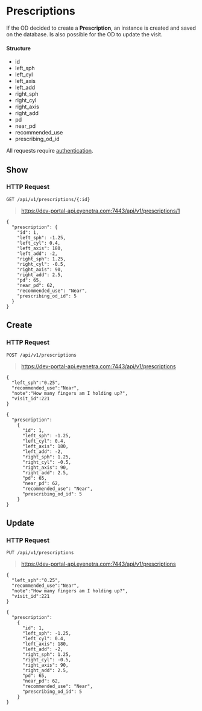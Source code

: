 # Prescriptions

If the OD decided to create a **Prescription**, an instance is created and saved on the database. Is also possible for the OD to update the visit.

#### Structure

 * id
 * left_sph
 * left_cyl
 * left_axis
 * left_add
 * right_sph
 * right_cyl
 * right_axis
 * right_add
 * pd
 * near_pd
 * recommended_use
 * prescribing_od_id

<aside class="warn">
All requests require <a href="#basic-authentication">authentication</a>.
</aside>

## Show

### HTTP Request

`GET /api/v1/prescriptions/{:id}`

> https://dev-portal-api.eyenetra.com:7443/api/v1/prescriptions/1

````
{
  "prescription": {
    "id": 1,
    "left_sph": -1.25,
    "left_cyl": 0.4,
    "left_axis": 180,
    "left_add": -2,
    "right_sph": 1.25,
    "right_cyl": -0.5,
    "right_axis": 90,
    "right_add": 2.5,
    "pd": 65,
    "near_pd": 62,
    "recommended_use": "Near",
    "prescribing_od_id": 5
  }
}
````

## Create

### HTTP Request

`POST /api/v1/prescriptions`

> https://dev-portal-api.eyenetra.com:7443/api/v1/prescriptions

````
{
  "left_sph":"0.25",
  "recommended_use":"Near",
  "note":"How many fingers am I holding up?",
  "visit_id":221
}
````

````
{
  "prescription":    
    {
      "id": 1,
      "left_sph": -1.25,
      "left_cyl": 0.4,
      "left_axis": 180,
      "left_add": -2,
      "right_sph": 1.25,
      "right_cyl": -0.5,
      "right_axis": 90,
      "right_add": 2.5,
      "pd": 65,
      "near_pd": 62,
      "recommended_use": "Near",
      "prescribing_od_id": 5
    }
}
````

## Update

### HTTP Request

`PUT /api/v1/prescriptions`

> https://dev-portal-api.eyenetra.com:7443/api/v1/prescriptions

````
{
  "left_sph":"0.25",
  "recommended_use":"Near",
  "note":"How many fingers am I holding up?",
  "visit_id":221
}
````

````
{
  "prescription":    
    {
      "id": 1,
      "left_sph": -1.25,
      "left_cyl": 0.4,
      "left_axis": 180,
      "left_add": -2,
      "right_sph": 1.25,
      "right_cyl": -0.5,
      "right_axis": 90,
      "right_add": 2.5,
      "pd": 65,
      "near_pd": 62,
      "recommended_use": "Near",
      "prescribing_od_id": 5
    }
}
````
